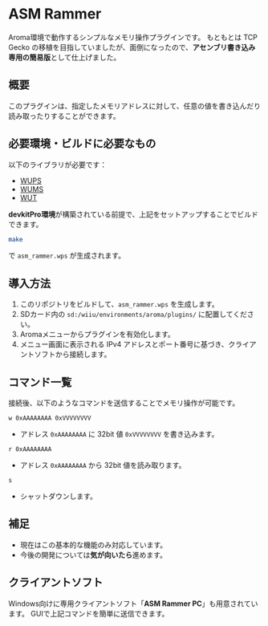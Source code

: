 # ASM Rammer

Aroma環境で動作するシンプルなメモリ操作プラグインです。
もともとは TCP Gecko の移植を目指していましたが、面倒になったので、**アセンブリ書き込み専用の簡易版**として仕上げました。

## 概要

このプラグインは、指定したメモリアドレスに対して、任意の値を書き込んだり読み取ったりすることができます。

## 必要環境・ビルドに必要なもの

以下のライブラリが必要です：

* [WUPS](https://github.com/wiiu-env/WiiUPluginSystem)
* [WUMS](https://github.com/wiiu-env/WiiUModuleSystem)
* [WUT](https://github.com/devkitPro/wut)

**devkitPro環境**が構築されている前提で、上記をセットアップすることでビルドできます。

```bash
make
```

で `asm_rammer.wps` が生成されます。

## 導入方法

1. このリポジトリをビルドして、`asm_rammer.wps` を生成します。
2. SDカード内の `sd:/wiiu/environments/aroma/plugins/` に配置してください。
3. Aromaメニューからプラグインを有効化します。
4. メニュー画面に表示される IPv4 アドレスとポート番号に基づき、クライアントソフトから接続します。

## コマンド一覧

接続後、以下のようなコマンドを送信することでメモリ操作が可能です。

```
w 0xAAAAAAAA 0xVVVVVVVV
```

* アドレス `0xAAAAAAAA` に 32bit 値 `0xVVVVVVVV` を書き込みます。

```
r 0xAAAAAAAA
```

* アドレス `0xAAAAAAAA` から 32bit 値を読み取ります。

```
s
```

* シャットダウンします。

## 補足

* 現在はこの基本的な機能のみ対応しています。
* 今後の開発については**気が向いたら**進めます。

## クライアントソフト

Windows向けに専用クライアントソフト「**ASM Rammer PC**」も用意されています。
GUIで上記コマンドを簡単に送信できます。
